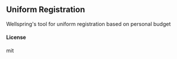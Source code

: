 ## Uniform Registration

Wellspring's tool for uniform registration based on personal budget

#### License

mit